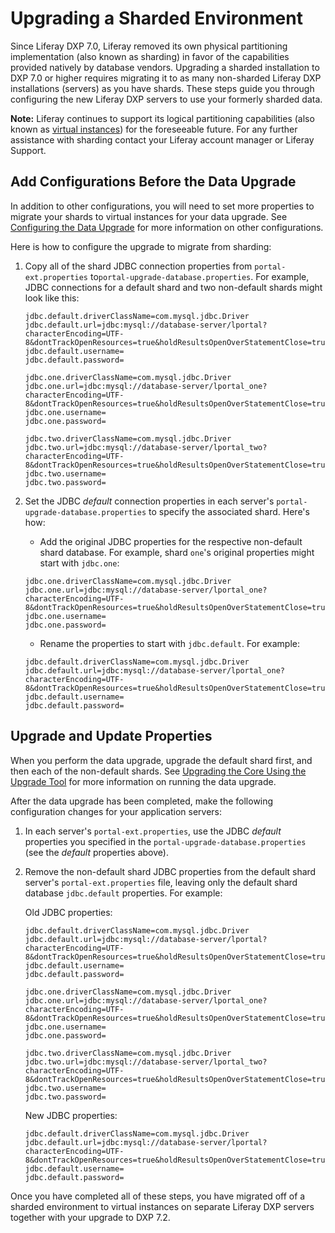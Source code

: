 # Upgrading a Sharded Environment
Since Liferay DXP 7.0, Liferay removed its own physical partitioning implementation (also known as sharding) in favor of the capabilities provided natively by database vendors. Upgrading a sharded installation to DXP 7.0 or higher requires migrating it to as many non-sharded Liferay DXP installations (servers) as you have shards. These steps guide you through configuring the new Liferay DXP servers to use your formerly sharded data.

**Note:** Liferay continues to support its logical partitioning capabilities (also known as [virtual instances](/docs/7-2/user/-/knowledge_base/u/setting-up-a-virtual-instance)) for the foreseeable future. For any further assistance with sharding contact your Liferay account manager or Liferay Support. 

## Add Configurations Before the Data Upgrade

In addition to other configurations, you will need to set more properties to migrate your shards to virtual instances for your data upgrade. See [Configuring the Data Upgrade](./03-configuring-the-data-upgrade.md) for more information on other configurations.

Here is how to configure the upgrade to migrate from sharding:

1. Copy all of the shard JDBC connection properties from `portal-ext.properties` to`portal-upgrade-database.properties`. For example, JDBC connections for a default shard and two non-default shards might look like this:

    ```properties
    jdbc.default.driverClassName=com.mysql.jdbc.Driver
    jdbc.default.url=jdbc:mysql://database-server/lportal?characterEncoding=UTF-8&dontTrackOpenResources=true&holdResultsOpenOverStatementClose=true&useFastDateParsing=false&useUnicode=true
    jdbc.default.username=
    jdbc.default.password=

    jdbc.one.driverClassName=com.mysql.jdbc.Driver
    jdbc.one.url=jdbc:mysql://database-server/lportal_one?characterEncoding=UTF-8&dontTrackOpenResources=true&holdResultsOpenOverStatementClose=true&useFastDateParsing=false&useUnicode=true
    jdbc.one.username=
    jdbc.one.password=

    jdbc.two.driverClassName=com.mysql.jdbc.Driver
    jdbc.two.url=jdbc:mysql://database-server/lportal_two?characterEncoding=UTF-8&dontTrackOpenResources=true&holdResultsOpenOverStatementClose=true&useFastDateParsing=false&useUnicode=true
    jdbc.two.username=
    jdbc.two.password=
    ```

1. Set the JDBC *default* connection properties in each server's `portal-upgrade-database.properties` to specify the associated shard. Here's how: 

    - Add the original JDBC properties for the respective non-default shard database. For example, shard `one`'s original properties might start with `jdbc.one`:

    ```properties
    jdbc.one.driverClassName=com.mysql.jdbc.Driver
    jdbc.one.url=jdbc:mysql://database-server/lportal_one?characterEncoding=UTF-8&dontTrackOpenResources=true&holdResultsOpenOverStatementClose=true&useFastDateParsing=false&useUnicode=true
    jdbc.one.username=
    jdbc.one.password=
    ```

    - Rename the properties to start with `jdbc.default`. For example:

    ```properties
    jdbc.default.driverClassName=com.mysql.jdbc.Driver
    jdbc.default.url=jdbc:mysql://database-server/lportal_one?characterEncoding=UTF-8&dontTrackOpenResources=true&holdResultsOpenOverStatementClose=true&useFastDateParsing=false&useUnicode=true
    jdbc.default.username=
    jdbc.default.password=
    ```

## Upgrade and Update Properties

When you perform the data upgrade, upgrade the default shard first, and then each of the non-default shards. See [Upgrading the Core Using the Upgrade Tool](./04-upgrading-the-core-using-the-upgrade-tool.md) for more information on running the data upgrade.

After the data upgrade has been completed, make the following configuration changes for your application servers:

1. In each server's `portal-ext.properties`, use the JDBC *default* properties you specified in the `portal-upgrade-database.properties` (see the *default* properties above). 

1. Remove the non-default shard JDBC properties from the default shard server's `portal-ext.properties` file, leaving only the default shard database `jdbc.default` properties. For example:

    Old JDBC properties: 

    ```properties
    jdbc.default.driverClassName=com.mysql.jdbc.Driver
    jdbc.default.url=jdbc:mysql://database-server/lportal?characterEncoding=UTF-8&dontTrackOpenResources=true&holdResultsOpenOverStatementClose=true&useFastDateParsing=false&useUnicode=true
    jdbc.default.username=
    jdbc.default.password=

    jdbc.one.driverClassName=com.mysql.jdbc.Driver
    jdbc.one.url=jdbc:mysql://database-server/lportal_one?characterEncoding=UTF-8&dontTrackOpenResources=true&holdResultsOpenOverStatementClose=true&useFastDateParsing=false&useUnicode=true
    jdbc.one.username=
    jdbc.one.password=

    jdbc.two.driverClassName=com.mysql.jdbc.Driver
    jdbc.two.url=jdbc:mysql://database-server/lportal_two?characterEncoding=UTF-8&dontTrackOpenResources=true&holdResultsOpenOverStatementClose=true&useFastDateParsing=false&useUnicode=true
    jdbc.two.username=
    jdbc.two.password=
    ```

    New JDBC properties:

    ```properties
    jdbc.default.driverClassName=com.mysql.jdbc.Driver
    jdbc.default.url=jdbc:mysql://database-server/lportal?characterEncoding=UTF-8&dontTrackOpenResources=true&holdResultsOpenOverStatementClose=true&useFastDateParsing=false&useUnicode=true
    jdbc.default.username=
    jdbc.default.password=
    ```

Once you have completed all of these steps, you have migrated off of a sharded environment to virtual instances on separate Liferay DXP servers together with your upgrade to DXP 7.2.
